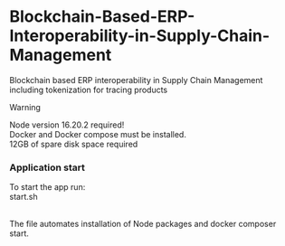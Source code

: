 # Blockchain-Based-ERP-Interoperability-in-Supply-Chain-Management
Blockchain based ERP interoperability in Supply Chain Management including tokenization for tracing products

> [!WARNING]
> Node version 16.20.2 required!<br/>
> Docker and Docker compose must be installed.<br/>
> 12GB of spare disk space required<br/>


### Application start
To start the app run:<br/>
start.sh<br/>

<br/>
The file automates installation of Node packages and docker composer start.

